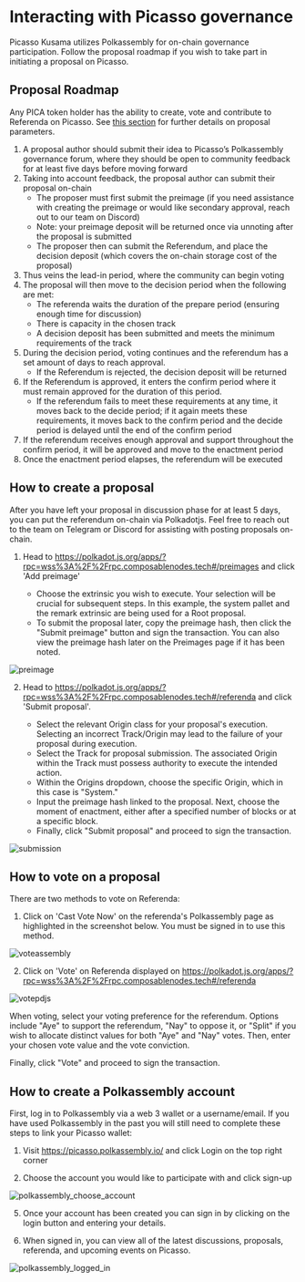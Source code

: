 # Interacting with Picasso governance

Picasso Kusama utilizes Polkassembly for on-chain governance participation. Follow the proposal roadmap if you wish to take part in initiating a proposal on Picasso.

## Proposal Roadmap

Any PICA token holder has the ability to create, vote and contribute to Referenda on Picasso. See [this section](../networks/picasso/governance.md) for further details on proposal parameters.

1. A proposal author should submit their idea to Picasso’s Polkassembly governance forum, where they should be open to community feedback for at least five days before moving forward
2. Taking into account feedback, the proposal author can submit their proposal on-chain
   - The proposer must first submit the preimage (if you need assistance with creating the preimage or would like secondary approval, reach out to our team on Discord)
   - Note: your preimage deposit will be returned once via unnoting after the proposal is submitted
   - The proposer then can submit the Referendum, and place the decision deposit (which covers the on-chain storage cost of the proposal)
3. Thus veins the lead-in period, where the community can begin voting
4. The proposal will then move to the decision period when the following are met:
   - The referenda waits the duration of the prepare period (ensuring enough time for discussion)
   - There is capacity in the chosen track
   - A decision deposit has been submitted and meets the minimum requirements of the track
5. During the decision period, voting continues and the referendum has a set amount of days to reach approval.
   - If the Referendum is rejected, the decision deposit will be returned
6. If the Referendum is approved, it enters the confirm period where it must remain approved for the duration of this period.
   - If the referendum fails to meet these requirements at any time, it moves back to the decide period; if it again meets these requirements, it moves back to the confirm period and the decide period is delayed until the end of the confirm period
7. If the referendum receives enough approval and support throughout the confirm period, it will be approved and move to the enactment period
8. Once the enactment period elapses, the referendum will be executed

## How to create a proposal

After you have left your proposal in discussion phase for at least 5 days, you can put the referendum on-chain via Polkadotjs. Feel free to reach out to the team on Telegram or Discord for assisting with posting proposals on-chain.

1. Head to https://polkadot.js.org/apps/?rpc=wss%3A%2F%2Frpc.composablenodes.tech#/preimages and click 'Add preimage'

   - Choose the extrinsic you wish to execute. Your selection will be crucial for subsequent steps. In this example, the system pallet and the remark extrinsic are being used for a Root proposal. 
   - To submit the proposal later, copy the preimage hash, then click the "Submit preimage" button and sign the transaction. You can also view the preimage hash later on the Preimages page if it has been noted. 

![preimage](../user-guides/images-picasso-governance/submit-preimage.png)

2. Head to https://polkadot.js.org/apps/?rpc=wss%3A%2F%2Frpc.composablenodes.tech#/referenda and click 'Submit proposal'. 

   - Select the relevant Origin class for your proposal's execution. Selecting an incorrect Track/Origin may lead to the failure of your proposal during execution.
   - Select the Track for proposal submission. The associated Origin within the Track must possess authority to execute the intended action.
   - Within the Origins dropdown, choose the specific Origin, which in this case is "System."
   - Input the preimage hash linked to the proposal. Next, choose the moment of enactment, either after a specified number of blocks or at a specific block.
   - Finally, click "Submit proposal" and proceed to sign the transaction.

![submission](../user-guides/images-picasso-governance/submit-proposal.png)

## How to vote on a proposal

There are two methods to vote on Referenda: 

1. Click on 'Cast Vote Now' on the referenda's Polkassembly page as highlighted in the screenshot below. You must be signed in to use this method.

![voteassembly](../user-guides/images-picasso-governance/voting.png)

2. Click on 'Vote' on Referenda displayed on https://polkadot.js.org/apps/?rpc=wss%3A%2F%2Frpc.composablenodes.tech#/referenda 

![votepdjs](../user-guides/images-picasso-governance/voting-2.png)

When voting, select your voting preference for the referendum. Options include "Aye" to support the referendum, "Nay" to oppose it, or "Split" if you wish to allocate distinct values for both "Aye" and "Nay" votes. Then, enter your chosen vote value and the vote conviction.

Finally, click "Vote" and proceed to sign the transaction. 

## How to create a Polkassembly account
 
First, log in to Polkassembly via a web 3 wallet or a username/email. If you have used Polkassembly in the past you will still need to complete these steps to link your Picasso wallet:

1. Visit https://picasso.polkassembly.io/ and click Login on the top right corner 

2. Choose the account you would like to participate with and click sign-up

![polkassembly_choose_account](./images-picasso-governance/choose-account.png)

5. Once your account has been created you can sign in by clicking on the login button and entering your details.

6. When signed in, you can view all of the latest discussions, proposals, referenda, and upcoming events on Picasso.

![polkassembly_logged_in](./images-picasso-governance/logged-in.png)